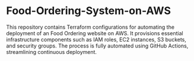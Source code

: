 # Food-Ordering-System-on-AWS
This repository contains Terraform configurations for automating the deployment of an Food Ordering website on AWS. It provisions essential infrastructure components such as IAM roles, EC2 instances, S3 buckets, and security groups. The process is fully automated using GitHub Actions, streamlining continuous deployment.
